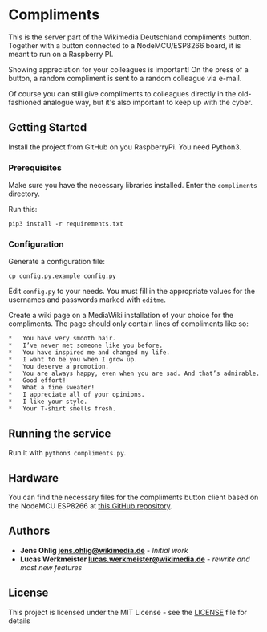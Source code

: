 # Compliments

This is the server part of the Wikimedia Deutschland compliments
button. Together with a button connected to a NodeMCU/ESP8266 board,
it is meant to run on a Raspberry PI.

Showing appreciation for your colleagues is important! On the press
of a button, a random compliment is sent to a random colleague via
e-mail.

Of course you can still give compliments to colleagues directly in
the old-fashioned analogue way, but it's also important to keep up
with the cyber.

## Getting Started

Install the project from GitHub on you RaspberryPi. You need Python3.

### Prerequisites

Make sure you have the necessary libraries installed. Enter the `compliments` directory.

Run this:

```
pip3 install -r requirements.txt
```

### Configuration

Generate a configuration file:

`cp config.py.example config.py`

Edit `config.py` to your needs. You must fill in the appropriate values for the usernames 
and passwords marked with `editme`.

Create a wiki page on a MediaWiki installation of your choice for the compliments.
The page should only contain lines of compliments like so:
```
*   You have very smooth hair.
*   I’ve never met someone like you before.
*   You have inspired me and changed my life.
*   I want to be you when I grow up.
*   You deserve a promotion.
*   You are always happy, even when you are sad. And that’s admirable.
*   Good effort!
*   What a fine sweater!
*   I appreciate all of your opinions.
*   I like your style.
*   Your T-shirt smells fresh.
```

## Running the service

Run it with `python3 compliments.py`.

## Hardware

You can find the necessary files for the compliments button client based on the NodeMCU ESP8266 at
[this GitHub repository](https://github.com/jakobw/compliments-button).

## Authors

* **Jens Ohlig <jens.ohlig@wikimedia.de>** - *Initial work* 
* **Lucas Werkmeister <lucas.werkmeister@wikimedia.de>** - *rewrite and most new features*

## License

This project is licensed under the MIT License - see the [LICENSE](LICENSE) file for details
